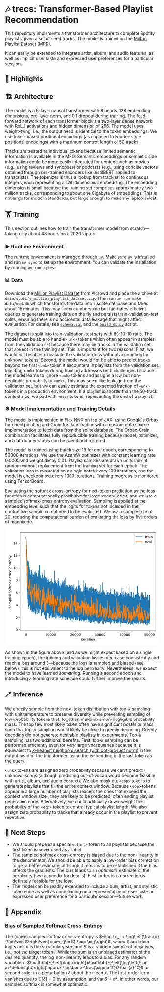 # 🎶 trecs: Transformer-Based Playlist Recommendation

This repository implements a transformer architecture to complete Spotify playlists given a set of seed tracks. The model is trained on the [Million Playlist Dataset](https://www.aicrowd.com/challenges/spotify-million-playlist-dataset-challenge) (MPD).

It can easily be extended to integrate artist, album, and audio features, as well as implicit user taste and expressed user preferences for a particular session.

## 🌟 Highlights



## 🏗️ Architecture

The model is a 6-layer causal transformer with 8 heads, 128 embedding dimensions, pre-layer norm, and 0.1 dropout during training. The feed-forward network of each transformer block is a two-layer dense network with ReLU activations and hidden dimension of 256. The model uses weight-tying, i.e., the output head is identical to the token embeddings. We use token-based positional encodings (as opposed to Fourier-style positional encodings) with a maximum context length of 50 tracks.

Tracks are treated as individual tokens because limited semantic information is available in the MPD. Semantic embeddings or semantic side information could be more easily integrated for content such as movies (e.g., using reviews and synopses) or podcasts (e.g., using concise vectors obtained through pre-trained encoders like DistilBERT applied to transcripts). The tokenizer is thus a lookup from track uri to continuous integers, each representing a 128-dimensional embedding. The embedding dimension is small because the training set comprises approximately two million tracks, corresponding to about one Gigabyte of embeddings. This is not large for modern standards, but large enough to make my laptop sweat.

## 🏋️ Training

This section outlines how to train the transformer model from scratch—taking only about 48 hours on a 2020 laptop.

### ▶️ Runtime Environment

The runtime environment is managed through [`uv`](https://docs.astral.sh/uv/). Make sure `uv` is installed and run `uv sync` to set up the environment. You can validate the installation by running `uv run pytest`.

### 📊 Data

Download the [Million Playlist Dataset](https://www.aicrowd.com/challenges/spotify-million-playlist-dataset-challenge) from AIcrowd and place the archive at `data/spotify_million_playlist_dataset.zip`. Then run `uv run make data/mpd.db` which transforms the data into a sqlite database and takes about 15 minutes. This may seem cumbersome but facilitates efficient queries to generate training data on the fly and persists train-validation-test splits, ensuring there is no accidental data leakage that might affect evaluation. For details, see [`schema.sql`](./src/trecs/schema.sql) and the [`build_db.py`](./src/trecs/scripts/build_db.py) script.

The dataset is split into train-validation-test sets with 80-10-10 ratio. The model must be able to handle `<unk>` tokens which often appear in samples from the validation set because there may be tracks in the validation set that are not in the training set. This is important for two reasons. First, we would not be able to evaluate the validation loss without accounting for unknown tokens. Second, the model would not be able to predict tracks beyond the first `<unk>` token it encounters in playlists from the validation set. Injecting `<unk>` tokens during training addresses both challenges because the model learns to ignore `<unk>` tokens and assigns a low but non-negligible probability to `<unk>`. This may seem like leakage from the validation set, but we can easily estimate the expected fraction of `<unk>` tokens in a production environment. If a playlist is shorter than the 50-track context size, we pad with `<eop>` tokens, representing the end of a playlist.

### ⚙️ Model Implementation and Training Details

The model is implemented in Flax NNX on top of JAX, using Google's Orbax for checkpointing and Grain for data loading with a custom data source implementation to fetch data from the sqlite database. The Orbax-Grain combination facilitates fully reproducible training because model, optimizer, and data loader states can be saved and restored.

The model is trained using batch size 16 for one epoch, corresponding to 50000 iterations. We use the AdamW optimizer with constant learning rate 0.0005 and weight decay 0.01. Playlist samples are drawn uniformly at random without replacement from the training set for each epoch. The validation loss is evaluated on a single batch every 100 iterations, and the model is checkpointed every 1000 iterations. Training progress is monitored using TensorBoard.

Evaluating the softmax cross-entropy for next-token prediction as the loss function is computationally prohibitive for large vocabularies, and we use a sampled softmax-cross entropy evaluation. Sampling is applied at the embedding level such that the logits for tokens not included in the contrastive sample do not need to be evaluated. We use a sample size of 20, reducing the computational burden of evaluating the loss by five orders of magnitude.

![](./training-plot.png)

As shown in the figure above (and as we might expect based on a single training epoch), the training and validation losses decrease consistently and reach a loss around 3—because the loss is sampled and biased (see below), this is not equivalent to the log perplexity. Nevertheless, we expect the model to have learned *something*. Running a second epoch and introducing a learning rate schedule could further improve the results.

## 🪄 Inference

We directly sample from the next-token distribution with top-$k$ sampling with unit temperature to preserve diversity while preventing sampling of low-probability tokens that, together, make up a non-negligible probability mass. The top few most likely token often have significant posterior mass such that top-$p$ sampling would likely be close to greedy decoding. Greedy decoding did not generate desirable playlists in experiments. Top-$k$ sampling has two additional benefits. First, top-$k$ sampling can be performed efficiently even for *very* large vocabularies because it is equivalent to [$k$-nearest neighbors search (with dot-product norm)](https://en.wikipedia.org/wiki/Maximum_inner-product_search) in the output head of the transformer, using the embedding of the last token as the query.

`<unk>` tokens are assigned zero probability because we can't predict unknown songs (although predicting out-of-vocab would become feasible with artist, album, and audio context). We also mask out `<eop>` tokens to generate playlists that fill the entire context window. Because `<eop>` tokens appear in a large number of playlists (except the ones that exceed the context window size), they are likely to be predicted, often ending playlist generation early. Alternatively, we could artificially down-weight the probability of the `<eop>` token to control typical playlist length. We also assign zero probability to tracks that already occur in the playlist to prevent repetition.

## 🚀 Next Steps

* We should prepend a special `<start>` token to all playlists because the first token is never used as a label.
* The sampled softmax cross-entropy is biased due to the non-linearity in the denominator. We should be able to apply a low-order bias correction to get a better estimate, although it remains to be established if the bias affects the gradients. The bias leads to an *optimistic* estimate of the perplexity (see appendix for details). First-order bias correction is definitely feasible for the loss.
* The model can be readily extended to include album, artist, and stylistic coherence as well as conditioning on a representation of user taste or expressed user preference for a particular session—future work.

## 📒 Appendix

### Bias of Sampled Softmax Cross-Entropy

The (naive) sampled softmax cross-entropy is $-\log \xi_i + \log\left(\frac{n}{\left\vert S\right\vert}\sum_{j\in S} \exp \xi_j\right)$, where $\xi$ are token logits and $n$ is the vocabulary size and $S$ is a random sample of negatives, i.e., not the target token $i$. While the sum is an unbiased estimator of the desired quantity, the $\log$ non-linearity leads to a bias. For any random variable $x$, $\mathbb{E}\left[\log x\right]=\mathbb{E}\left[\log\left(\bar x+\delta\right)\right]\approx \log\bar x-\frac{\sigma^2}{2\bar{x}^2}$ to second order in a perturbation $\delta$ about the mean $\bar x$. The first-order term vanishes due to $\mathbb{E}\left[\delta\right]=0$ by assumption, and $\mathrm{var}\,\delta=\sigma^2$. In other words, our sampled softmax is somewhat optimistic.
